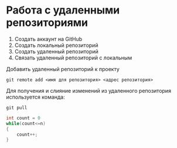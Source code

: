 # Работа с удаленными репозиториями

1. Создать аккаунт на GitHub
2. Создать локальный репозиторий
3. Создать удаленный репозиторий
4. Связать удаленный репозиторий с локальным

Добавить удаленный репозиторий к проекту
```
git remote add <имя для репозитория> <адрес репозитория>
```

Для получения и слияние изменений из удаленного репозитория используется команда:
```
git pull
```
```c#
int count = 0
while(count<=n)
{
    count++;
}
```
